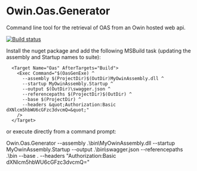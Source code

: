# Owin.Oas.Generator
Command line tool for the retrieval of OAS from an Owin hosted web api.

[![Build status](https://ci.appveyor.com/api/projects/status/ky01lw6kupic85hh?svg=true)](https://ci.appveyor.com/project/waxtell/owin-oas-generator)

Install the nuget package and add the following MSBuild task (updating the assembly and Startup names to suite):
```
  <Target Name="Oas" AfterTargets="Build">
    <Exec Command="$(OasGenExe) ^
      --assembly $(ProjectDir)$(OutDir)MyOwinAssembly.dll ^
      --startup MyOwinAssembly.Startup ^
      --output $(OutDir)\swagger.json ^
      --referencepaths $(ProjectDir)$(OutDir) ^
      --base $(ProjectDir) ^
      --headers &quot;Authorization:Basic dXNlcm5hbWU6cGFzc3dvcmQ=&quot;" 
    />
  </Target>
```
or execute directly from a command prompt:

Owin.Oas.Generator --assembly .\bin\MyOwinAssembly.dll --startup MyOwinAssembly.Startup --output .\bin\swagger.json --referencepaths .\bin --base . --headers "Authorization:Basic dXNlcm5hbWU6cGFzc3dvcmQ=" 
